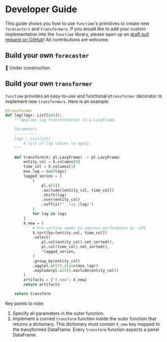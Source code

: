 # Developer Guide

This guide shows you how to use `functime`'s primitives to create new `forecasters` and `transformers`. If you would like to add your custom implementation into the `functime` library, please open up an [draft pull request on GitHub](https://github.com/neocortexdb/functime/pulls)! All contributions are welcome.

## Build your own `forecaster`

🚧 Under construction.

## Build your own `transformer`

`functime` provides an easy-to-use and functional `@transformer` decorator to implement new `transformers`. Here is an example:

```python
@transformer
def lag(lags: List[int]):
    """Applies lag transformation to a LazyFrame.

    Parameters
    ----------
    lags : List[int]
        A list of lag values to apply.
    """

    def transform(X: pl.LazyFrame) -> pl.LazyFrame:
        entity_col = X.columns[0]
        time_col = X.columns[1]
        max_lag = max(lags)
        lagged_series = [
            (
                pl.all()
                .exclude([entity_col, time_col])
                .shift(lag)
                .over(entity_col)
                .suffix(f"__lag_{lag}")
            )
            for lag in lags
        ]
        X_new = (
            # Pre-sorting seems to improve performance by ~20%
            X.sort(by=[entity_col, time_col])
            .select(
                pl.col(entity_col).set_sorted(),
                pl.col(time_col).set_sorted(),
                *lagged_series,
            )
            .group_by(entity_col)
            .agg(pl.all().slice(max_lag))
            .explode(pl.all().exclude(entity_col))
        )
        artifacts = {"X_new": X_new}
        return artifacts

    return transform
```

Key points to note:

1. Specify all parameters in the outer function.
2. Implement a curried `transform` function inside the outer function that returns a dictionary. This dictionary must contain `X_new` key mapped to the transformed DataFrame. Every `transform` function expects a panel DataFrame.
